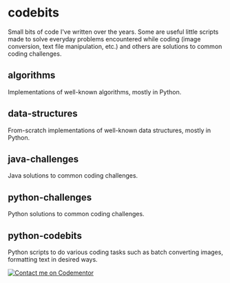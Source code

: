 # codebits
Small bits of code I've written over the years. Some are useful little scripts made to solve everyday problems encountered while coding (image conversion, text file manipulation, etc.) and others are solutions to common coding challenges.

## algorithms
Implementations of well-known algorithms, mostly in Python.

## data-structures
From-scratch implementations of well-known data structures, mostly in Python.

## java-challenges
Java solutions to common coding challenges.

## python-challenges
Python solutions to common coding challenges.

## python-codebits
Python scripts to do various coding tasks such as batch converting images, formatting text in desired ways.

[![Contact me on Codementor](https://www.codementor.io/m-badges/firas.sattar/im-a-cm-g.svg)](https://www.codementor.io/@firas.sattar?refer=badge)
